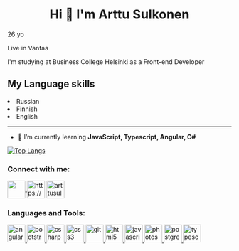 
 <h1 align="center">Hi 👋 I'm Arttu Sulkonen</h1>
 <p>26 yo</p>
 <p>Live in Vantaa</p>
 <p>I'm studying at Business College Helsinki as a Front-end Developer
 <h2>My Language skills</h2>
  <li>Russian</li>
  <li>Finnish</li>
  <li>English</li>

<hr>

- 🌱 I’m currently learning **JavaScript, Typescript, Angular, C#**
 
 [![Top Langs](https://github-readme-stats.vercel.app/api/top-langs/?username=arttusulkonen&layout=compact)](https://github.com/arttusulkonen/github-readme-stats)


<h3 align="left">Connect with me:</h3>
<p align="left">
<a href="mailto:arttu.sulkonen@gmail.com" target="blank"> <img align="center" src="https://cdn.icon-icons.com/icons2/652/PNG/512/gmail_icon-icons.com_59877.png" height="40" width="40"> </a>
<a href="https://www.facebook.com/sulkonen/" target="blank"><img align="center" src="https://cdn.jsdelivr.net/npm/simple-icons@3.0.1/icons/facebook.svg" alt="https://www.facebook.com/sulkonen/" height="40" width="40" /></a>
<a href="https://instagram.com/arttusulkonen" target="blank"><img align="center" src="https://cdn.jsdelivr.net/npm/simple-icons@3.0.1/icons/instagram.svg" alt="arttusulkonen" height="40" width="40" /></a>
</p>

<h3 align="left">Languages and Tools:</h3>
<p align="left"> <a href="https://angular.io" target="_blank"> <img src="https://devicons.github.io/devicon/devicon.git/icons/angularjs/angularjs-original.svg" alt="angularjs" width="40" height="40"/> </a> <a href="https://getbootstrap.com" target="_blank"> <img src="https://devicons.github.io/devicon/devicon.git/icons/bootstrap/bootstrap-plain.svg" alt="bootstrap" width="40" height="40"/> </a> <a href="https://www.w3schools.com/cs/" target="_blank"> <img src="https://devicons.github.io/devicon/devicon.git/icons/csharp/csharp-original.svg" alt="csharp" width="40" height="40"/> </a> <a href="https://www.w3schools.com/css/" target="_blank"> <img src="https://devicons.github.io/devicon/devicon.git/icons/css3/css3-original-wordmark.svg" alt="css3" width="40" height="40"/> </a> <a href="https://git-scm.com/" target="_blank"> <img src="https://www.vectorlogo.zone/logos/git-scm/git-scm-icon.svg" alt="git" width="40" height="40"/> </a> <a href="https://www.w3.org/html/" target="_blank"> <img src="https://devicons.github.io/devicon/devicon.git/icons/html5/html5-original-wordmark.svg" alt="html5" width="40" height="40"/> </a> <a href="https://developer.mozilla.org/en-US/docs/Web/JavaScript" target="_blank"> <img src="https://devicons.github.io/devicon/devicon.git/icons/javascript/javascript-original.svg" alt="javascript" width="40" height="40"/> </a> <a href="https://www.photoshop.com/en" target="_blank"> <img src="https://devicons.github.io/devicon/devicon.git/icons/photoshop/photoshop-plain.svg" alt="photoshop" width="40" height="40"/> </a> <a href="https://www.postgresql.org" target="_blank"> <img src="https://devicons.github.io/devicon/devicon.git/icons/postgresql/postgresql-original-wordmark.svg" alt="postgresql" width="40" height="40"/> </a> <a href="https://www.typescriptlang.org/" target="_blank"> <img src="https://devicons.github.io/devicon/devicon.git/icons/typescript/typescript-original.svg" alt="typescript" width="40" height="40"/> </a> </p>



